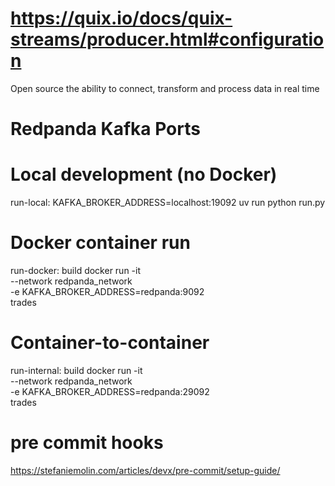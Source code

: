 # https://quix.io/docs/quix-streams/producer.html#configuration

Open source the ability to connect, transform and process data in real time

# Redpanda Kafka Ports

# Local development (no Docker)
run-local:
    KAFKA_BROKER_ADDRESS=localhost:19092
    uv run python run.py

# Docker container run
run-docker: build
    docker run -it \
        --network redpanda_network \
        -e KAFKA_BROKER_ADDRESS=redpanda:9092 \
        trades

# Container-to-container
run-internal: build
    docker run -it \
        --network redpanda_network \
        -e KAFKA_BROKER_ADDRESS=redpanda:29092 \
        trades


# pre commit hooks
https://stefaniemolin.com/articles/devx/pre-commit/setup-guide/
